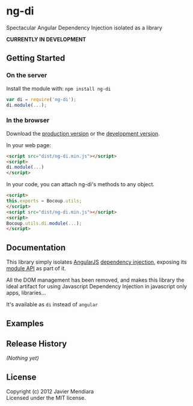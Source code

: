 # ng-di

Spectacular Angular Dependency Injection isolated as a library

**CURRENTLY IN DEVELOPMENT**

## Getting Started
### On the server
Install the module with: `npm install ng-di`

```javascript
var di = require('ng-di');
di.module(...);
```

### In the browser
Download the [production version][min] or the [development version][max].

[min]: https://raw.github.com/jmendiara/ng-di/master/dist/ng-di.min.js
[max]: https://raw.github.com/jmendiara/ng-di/master/dist/ng-di.js

In your web page:

```html
<script src="dist/ng-di.min.js"></script>
<script>
di.module(...)
</script>
```

In your code, you can attach ng-di's methods to any object.

```html
<script>
this.exports = Bocoup.utils;
</script>
<script src="dist/ng-di.min.js"></script>
<script>
Bocoup.utils.di.module(...);
</script>
```

## Documentation
This library simply isolates [AngularJS](http://www.angularjs.org)
[dependency injection](http://docs.angularjs.org/guide/di), exposing its
[module API](http://docs.angularjs.org/guide/module) as part of it.

All the DOM management has been removed, and makes this library the ideal artifact for using
 Javascript Dependency Injection in javascript only apps, libraries...

It's available as `di` instead of `angular`


## Examples

## Release History
_(Nothing yet)_

## License
Copyright (c) 2012 Javier Mendiara  
Licensed under the MIT license.
